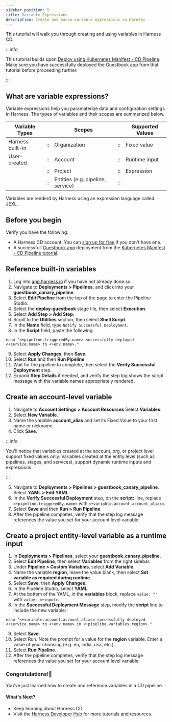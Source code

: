 ```yaml
---
sidebar_position: 5
title: Variable Expressions
description: Create and manae variable expressions in Harness
---
```


<ctabanner
  buttonText="Learn More"
  title="Continue your learning journey."
  tagline="Take a Continuous Delivery & GitOps Certification today!"
  link="/certifications/continuous-delivery"
  closable={true}
  target="_self"
/>

This tutorial will walk you through creating and using variables in Harness CD.

:::info

This tutorial builds upon [Deploy using Kubernetes Manifest - CD Pipeline](https://developer.harness.io/tutorials/cd-pipelines/kubernetes/manifest?pipeline=cd-pipeline). Make sure you have successfully deployed the Guestbook app from that tutorial before proceeding further. 

:::

## What are variable expressions?

Variable expressions help you paramaterize data and configuration settings in Harness. The types of variables and their scopes are summarized below.

| Variable Types   |      | Scopes                            |      | Supported Values |
| ---------------- | ---- | ----------------------------------| ---- | ---------------- |
| Harness built-in |  ::  | Organization                      |  ::  | Fixed value      |
| User-created     |  ::  | Account                           |  ::  | Runtime input    |
|                  |  ::  | Project                           |  ::  | Expression       |
|                  |  ::  | Entities (e.g. pipeline, service) |  ::  |                  |

Variables are renderd by Harness using an expression language called [JEXL](http://commons.apache.org/proper/commons-jexl/).


## Before you begin

Verify you have the following: 

- A Harness CD account. You can [sign up for free](https://app.harness.io/auth/#/signup/?module=cd&utm_source=website&utm_medium=harness-developer-hub&utm_campaign=cd-plg&utm_content=tutorials-cd-variables) if you don't have one.
- A successfull [Guestbook app](https://github.com/harness-community/harnesscd-example-apps/tree/master/guestbook) deployment from the [Kubernetes Manifest - CD Pipeline tutorial](https://developer.harness.io/tutorials/cd-pipelines/kubernetes/manifest?pipeline=cd-pipeline).

## Reference built-in variables

1. Log into [app.harness.io](https://app.harness.io/) if you have not already done so.
2. Navigate to **Deployments > Pipelines**, and click into your **guestbook_canary_pipeline**.
3. Select **Edit Pipeline** from the top of the page to enter the Pipeline Studio.
4. Select the **deploy-guestbook** stage tile, then select **Execution**.
5. Select **Add Step > Add Step**.
6. Scroll to the **Utilities** section, then select **Shell Script**. 
7. In the **Name** field, type `Notify Successful Deployment`.
8. In the **Script** field, paste the following:

```
echo "<+pipeline.triggeredBy.name> successfully deployed <+service.name> to <+env.name>."
```

9. Select **Apply Changes**, then **Save**.
10. Select **Run** and then **Run Pipeline**
11. Wait for the pipeline to complete, then select the **Verify Successful Deployment** step.
12. Expand **Step Details** if needed, and verify the step log shows the script message with the variable names appropriately rendered.


## Create an account-level variable

1. Navigate to **Account Settings > Account Resources** Select **Variables**.
2. Select **New Variable**.
3. Name the variable **account_alias** and set its Fixed Value to your first name or nickname.
4. Click **Save**.


:::info

You'll notice that variables created at the account, org, or project level support fixed values only. Variables created at the entity level (such as pipelines, stages, and services), support dynamic runtime inputs and expressions.

:::


5. Navigate to **Deployments > Pipelines > guestbook_canary_pipeline**. Select **YAML > Edit YAML**.
6. In the **Verify Successful Deployment** step, on the **script:** line, replace `<+pipeline.triggeredBy.name>` with `<+variable.account.account_alias>`.
7. Select **Save** and then **Run > Run Pipeline**.
8. After the pipeline completes, verify that the step log message references the value you set for your account level variable.


## Create a project entity-level variable as a runtime input

1. In **Deployments > Pipelines**, select your **guestbook_canary_pipeline**.
2. Select **Edit Pipeline**, then select **Variables** from the right sidebar.
3. Under **Pipeline > Custom Variables**, select **Add Variable**.
4. Name the variable **region**, leave the value blank, then select **Set variable as required during runtime**. 
5. Select **Save**, then **Apply Changes**.
6. In the Pipeline Studio, select **YAML**.
7. At the bottom of the YAML, in the **variables** block, replace `value: ""` with `value: <+input>`. 
8. In the **Successful Deployment Message** step, modify the **script** line to include the new variable:

```
echo "<+variable.account.account_alias> successfully deployed <+service.name> to <+env.name> in <+pipeline.variables.region>."
```

9. Select **Save**.
10. Select Run. Note the prompt for a value for the **region** variable. Enter a value of your choosing (e.g. eu, india, usa, etc.).
11. Select **Run Pipeline**.
12. After the pipeline completes, verify that the step log message references the value you set for your account level variable.

### Congratulations!🎉

You've just learned how to create and reference variables in a CD pipeline.

#### What's Next?

- Keep learning about Harness CD.
- Visit the [Harness Developer Hub](https://developer.harness.io/) for more tutorials and resources.
